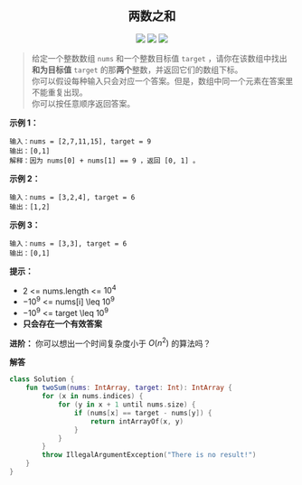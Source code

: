 <h2 align="center">两数之和</h2>

<p align="center">
<a href="https://leetcode.cn/problems/two-sum/"><img src="https://img.shields.io/badge/LeetCode-two--sum-%23ffa116"></a>
<img src="https://img.shields.io/badge/%E9%9A%BE%E5%BA%A6-%E7%AE%80%E5%8D%95-%235AB726">
<img src="https://img.shields.io/badge/language-Kotlin-%237f52ff">
</p>

> 给定一个整数数组 `nums` 和一个整数目标值 `target` ，请你在该数组中找出**和为目标值** `target` 的那**两个**整数，并返回它们的数组下标。  
> 你可以假设每种输入只会对应一个答案。但是，数组中同一个元素在答案里不能重复出现。  
> 你可以按任意顺序返回答案。

**示例 1：**

```text
输入：nums = [2,7,11,15], target = 9
输出：[0,1]
解释：因为 nums[0] + nums[1] == 9 ，返回 [0, 1] 。
```

**示例 2：**

```text
输入：nums = [3,2,4], target = 6
输出：[1,2]
```

**示例 3：**

```text
输入：nums = [3,3], target = 6
输出：[0,1]
```

**提示：**

- 2 <= nums.length <= $10^{4}$
- $-10^{9}$ <= nums[i] \leq $10^{9}$
- $-10^{9}$ <= target \leq $10^{9}$
- **只会存在一个有效答案**

**进阶：**
你可以想出一个时间复杂度小于 $O(n^{2})$ 的算法吗？

**解答**
```kotlin
class Solution {
    fun twoSum(nums: IntArray, target: Int): IntArray {
        for (x in nums.indices) {
            for (y in x + 1 until nums.size) {
                if (nums[x] == target - nums[y]) {
                    return intArrayOf(x, y)
                }
            }
        }
        throw IllegalArgumentException("There is no result!")
    }
}
```